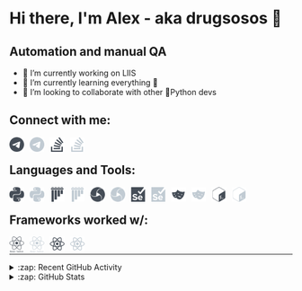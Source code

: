 # Hi there, I'm Alex - aka drugsosos 👋

## Automation and manual QA

- 🔭 I’m currently working on LIIS
- 🌱 I’m currently learning everything 🐸
- 👯 I’m looking to collaborate with other 🐍Python devs

Connect with me:
---

[<img align="left" alt="Telegram" width="26px" src="./img/telegram.svg" style="padding-right:10px;" />](https://t.me/Alex0sipov#gh-light-mode-only)
[<img align="left" alt="Telegram" width="26px" src="./img/telegram-light.svg" style="padding-right:10px;" />](https://t.me/Alex0sipov#gh-dark-mode-only)
&nbsp;&nbsp;
[<img align="left" alt="Stackoverflow" width="26px" src="./img/stackoverflow.svg" style="padding-right:10px;" />](https://stackoverflow.com/users/18619132#gh-light-mode-only)
[<img align="left" alt="Stackoverflow" width="26px" src="./img/stackoverflow-light.svg" style="padding-right:10px;" />](https://stackoverflow.com/users/18619132#gh-dark-mode-only)

Languages and Tools:
---

[<img align="left" alt="Python" width="26px" src="./img/python.svg" style="padding-right:10px;" />](https://www.python.org#gh-light-mode-only)
[<img align="left" alt="Python" width="26px" src="./img/python-light.svg" style="padding-right:10px;" />](https://www.python.org#gh-dark-mode-only)
&nbsp;&nbsp;
[<img align="left" alt="Pytest" width="26px" src="./img/pytest.svg" style="padding-right:10px;" />](https://docs.pytest.org/#gh-light-mode-only)
[<img align="left" alt="Pytest" width="26px" src="./img/pytest-light.svg" style="padding-right:10px;" />](https://docs.pytest.org/#gh-dark-mode-only)
&nbsp;&nbsp;
[<img align="left" alt="Appium" width="26px" src="./img/appium.svg" style="padding-right:10px;" />](https://appium.io#gh-light-mode-only)
[<img align="left" alt="Appium" width="26px" src="./img/appium-light.svg" style="padding-right:10px;" />](https://appium.io#gh-dark-mode-only)
&nbsp;&nbsp;
[<img align="left" alt="Selenium" width="26px" src="./img/selenium.svg" style="padding-right:10px;" />](https://www.selenium.dev#gh-light-mode-only)
[<img align="left" alt="Selenium" width="26px" src="./img/selenium-light.svg" style="padding-right:10px;" />](https://www.selenium.dev#gh-dark-mode-only)
&nbsp;&nbsp;
[<img align="left" alt="Playwright" width="26px" src="./img/playwright.svg" style="padding-right:10px;" />](https://www.selenium.dev#gh-light-mode-only)
[<img align="left" alt="Playwright" width="26px" src="./img/playwright-light.svg" style="padding-right:10px;" />](https://www.selenium.dev#gh-dark-mode-only)
&nbsp;&nbsp;
[<img align="left" alt="Bash" width="26px" src="./img/gnubash.svg" style="padding-right:10px;" />](https://www.gnu.org/software/bash/#gh-light-mode-only)
[<img align="left" alt="Bash" width="26px" src="./img/gnubash-light.svg" style="padding-right:10px;" />](https://www.gnu.org/software/bash/#gh-dark-mode-only)


Frameworks worked w/:
---

[<img align="left" alt="React Native" width="26px" src="./img/react-native.svg" style="padding-right:10px;" />](https://reactjs.org#gh-light-mode-only)
[<img align="left" alt="React Native" width="26px" src="./img/react-native-light.svg" style="padding-right:10px;" />](https://reactjs.org#gh-dark-mode-only)
&nbsp;&nbsp;
[<img align="left" alt="React" width="26px" src="./img/react.svg" style="padding-right:10px;" />](https://reactnative.dev#gh-light-mode-only)
[<img align="left" alt="React" width="26px" src="./img/react-light.svg" style="padding-right:10px;" />](https://reactnative.dev#gh-dark-mode-only)

---


<details>
  <summary>:zap: Recent GitHub Activity</summary>
  &nbsp;
  
<!--START_SECTION:activity-->
1. 🗣 Commented on [#1070](https://github.com/elebumm/RedditVideoMakerBot/issues/1070) in [elebumm/RedditVideoMakerBot](https://github.com/elebumm/RedditVideoMakerBot)
2. 🗣 Commented on [#1070](https://github.com/elebumm/RedditVideoMakerBot/issues/1070) in [elebumm/RedditVideoMakerBot](https://github.com/elebumm/RedditVideoMakerBot)
<!--END_SECTION:activity-->

</details>

<details>
  <summary>:zap: GitHub Stats</summary>
  &nbsp;
  
  [<img align="left" width="47%" alt="Top Languages" src="https://github-readme-stats-drugsosos.vercel.app/api/top-langs/?username=drugsosos&theme=default&show_icons=true&count_private=true&hide_border=true&title_color=454d57&layout=compact" />](https://github.com/Drugsosos#gh-light-mode-only)
  [<img align="left" width="47%" alt="Github Stats" src="https://github-readme-stats-drugsosos.vercel.app/api?username=drugsosos&theme=default&show_icons=true&count_private=true&hide_border=true&hide_title=true" />](https://github.com/Drugsosos#gh-light-mode-only)
  [<img align="left" width="47%" alt="Top Languages" src="https://github-readme-stats-drugsosos.vercel.app/api/top-langs/?username=drugsosos&theme=github_dark&show_icons=true&count_private=true&hide_border=true&title_color=c1cbd3&layout=compact" />](https://github.com/Drugsosos#gh-dark-mode-only)
  [<img align="left" width="47%" alt="Github Stats" src="https://github-readme-stats-drugsosos.vercel.app/api?username=drugsosos&theme=github_dark&show_icons=true&count_private=true&hide_border=true&hide_title=true" />](https://github.com/Drugsosos#gh-dark-mode-only)

</details>
